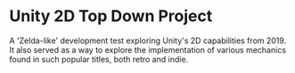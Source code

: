 # Unity 2D Top Down Project
 A 'Zelda-like' development test exploring Unity's 2D capabilities from 2019. It also served as a way to explore the implementation of various mechanics found in such popular titles, both retro and indie.
